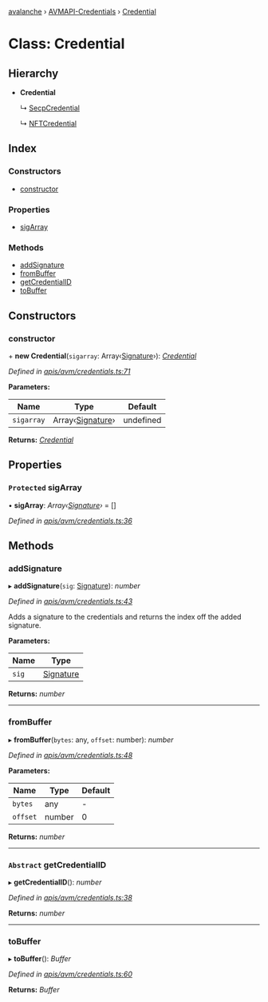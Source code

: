 [avalanche](../README.md) › [AVMAPI-Credentials](../modules/avmapi_credentials.md) › [Credential](avmapi_credentials.credential.md)

# Class: Credential

## Hierarchy

* **Credential**

  ↳ [SecpCredential](avmapi_credentials.secpcredential.md)

  ↳ [NFTCredential](avmapi_credentials.nftcredential.md)

## Index

### Constructors

* [constructor](avmapi_credentials.credential.md#constructor)

### Properties

* [sigArray](avmapi_credentials.credential.md#protected-sigarray)

### Methods

* [addSignature](avmapi_credentials.credential.md#addsignature)
* [fromBuffer](avmapi_credentials.credential.md#frombuffer)
* [getCredentialID](avmapi_credentials.credential.md#abstract-getcredentialid)
* [toBuffer](avmapi_credentials.credential.md#tobuffer)

## Constructors

###  constructor

\+ **new Credential**(`sigarray`: Array‹[Signature](avmapi_types.signature.md)›): *[Credential](avmapi_credentials.credential.md)*

*Defined in [apis/avm/credentials.ts:71](https://github.com/ava-labs/avalanche.js/blob/3888064/src/apis/avm/credentials.ts#L71)*

**Parameters:**

Name | Type | Default |
------ | ------ | ------ |
`sigarray` | Array‹[Signature](avmapi_types.signature.md)› | undefined |

**Returns:** *[Credential](avmapi_credentials.credential.md)*

## Properties

### `Protected` sigArray

• **sigArray**: *Array‹[Signature](avmapi_types.signature.md)›* = []

*Defined in [apis/avm/credentials.ts:36](https://github.com/ava-labs/avalanche.js/blob/3888064/src/apis/avm/credentials.ts#L36)*

## Methods

###  addSignature

▸ **addSignature**(`sig`: [Signature](avmapi_types.signature.md)): *number*

*Defined in [apis/avm/credentials.ts:43](https://github.com/ava-labs/avalanche.js/blob/3888064/src/apis/avm/credentials.ts#L43)*

Adds a signature to the credentials and returns the index off the added signature.

**Parameters:**

Name | Type |
------ | ------ |
`sig` | [Signature](avmapi_types.signature.md) |

**Returns:** *number*

___

###  fromBuffer

▸ **fromBuffer**(`bytes`: any, `offset`: number): *number*

*Defined in [apis/avm/credentials.ts:48](https://github.com/ava-labs/avalanche.js/blob/3888064/src/apis/avm/credentials.ts#L48)*

**Parameters:**

Name | Type | Default |
------ | ------ | ------ |
`bytes` | any | - |
`offset` | number | 0 |

**Returns:** *number*

___

### `Abstract` getCredentialID

▸ **getCredentialID**(): *number*

*Defined in [apis/avm/credentials.ts:38](https://github.com/ava-labs/avalanche.js/blob/3888064/src/apis/avm/credentials.ts#L38)*

**Returns:** *number*

___

###  toBuffer

▸ **toBuffer**(): *Buffer*

*Defined in [apis/avm/credentials.ts:60](https://github.com/ava-labs/avalanche.js/blob/3888064/src/apis/avm/credentials.ts#L60)*

**Returns:** *Buffer*
